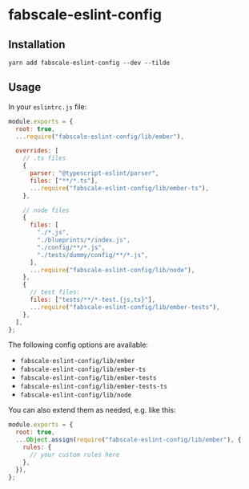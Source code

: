 # fabscale-eslint-config

## Installation

```
yarn add fabscale-eslint-config --dev --tilde
```

## Usage

In your `eslintrc.js` file:

```js
module.exports = {
  root: true,
  ...require("fabscale-eslint-config/lib/ember"),

  overrides: [
    // .ts files
    {
      parser: "@typescript-eslint/parser",
      files: ["**/*.ts"],
      ...require("fabscale-eslint-config/lib/ember-ts"),
    },

    // node files
    {
      files: [
        "./*.js",
        "./blueprints/*/index.js",
        "./config/**/*.js",
        "./tests/dummy/config/**/*.js",
      ],
      ...require("fabscale-eslint-config/lib/node"),
    },
    {
      // test files:
      files: ["tests/**/*-test.{js,ts}"],
      ...require("fabscale-eslint-config/lib/ember-tests"),
    },
  ],
};
```

The following config options are available:

- `fabscale-eslint-config/lib/ember`
- `fabscale-eslint-config/lib/ember-ts`
- `fabscale-eslint-config/lib/ember-tests`
- `fabscale-eslint-config/lib/ember-tests-ts`
- `fabscale-eslint-config/lib/node`

You can also extend them as needed, e.g. like this:

```js
module.exports = {
  root: true,
  ...Object.assign(require("fabscale-eslint-config/lib/ember"), {
    rules: {
      // your custom rules here
    },
  }),
};
```
